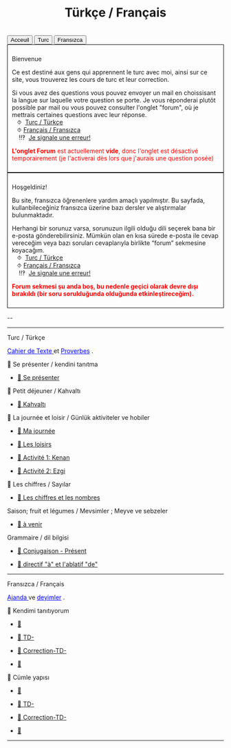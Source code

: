 <html>
 <title>Mathématiques</title>
 <head>
    <meta charset="utf-8"/>
    <link href="style.css" rel="stylesheet" type="text/css"/>
    <link href="mps.css" rel="stylesheet" type="text/css"/>
    <meta name="viewport" content="width=device-width, initial-scale=1">
    <link rel="stylesheet" href="https://www.w3schools.com/w3css/4/w3.css">
    <meta name="viewport" content="width=device-width, initial-scale=1" />
    <link rel="stylesheet" href="https://www.w3schools.com/w3css/4/w3.css" />
    <script src="s.js" data-import=""></script>
    <script src="mps.js" data-import=""></script>
 </head>
 <body onload="body()">
 <center><h1 id="h1">Türkçe / Français </h1></center>
 <br>
 <div class="w3-container">
  
 </div>

 <div class="w3-bar w3-black">
  <button class="w3-bar-item w3-button" onclick="openCity('Ac')">Acceuil</button>
  <button class="w3-bar-item w3-button" onclick="openCity('turc')">Turc</button>
  <button class="w3-bar-item w3-button" onclick="openCity('français')">Fransızca</button>
  <!-- <button class="w3-bar-item w3-button" onclick="openCity('Info')">Informatique</button>
  <button class="w3-bar-item w3-button" onclick="openCity('Forum')">Forum</button>-->
 </div>
 <div id="Ac" class="w3-container city">
 <div style="border: 1px solid black; padding: 10px;">
  <p id="para2">Bienvenue</p>
  <p id="para3">Ce est destiné aux gens qui apprennent le turc avec moi, ainsi sur ce site, vous trouverez les cours de turc et leur correction.</p>
    <div id="center">
      <p id="para33">Si vous avez des questions vous pouvez envoyer un mail en choissisant la langue sur laquelle votre question se porte. Je vous réponderai plutôt possible par mail ou vous pouvez consulter l'onglet "forum", où je mettrais certaines questions avec leur réponse. 
       <br>&nbsp;&nbsp;&nbsp;⯑ &nbsp;<a title="Question" href="mailto:ozcelebialican2005@gmail.com?subject=J'ai une question%5BMat%5D&body=J'ai%20une%20question%20sur%20le%20turc%20(ne%20changez%20pas%20l'objet%20du%20mail).">Turc / Türkçe</a>
       <br>&nbsp;&nbsp;&nbsp;⯑&nbsp;<a title="Question" href="mailto:ozcelebialican2005@gmail.com?subject=J'ai une question%5BFR%5D&body=Ma%20question%20se%20porte%20sur%20le%20français%20 (ne%20changez%20pas%20l'objet%20du%20mail).">Français / Fransızca</a>
       <br> &nbsp;&nbsp;&nbsp; ‼‽ &nbsp;<a title="Signaler une erreur" href="mailto:ozcelebialican2005@gmail.com?subject=%5BErreur%5D&body=Ma%20question%20se%20porte%20sur%20le%20français%20 (ne%20changez%20pas%20l'objet%20du%20mail).%0ADans%20l'onglet:%0ANom%20du%20fichier:%0AErreur:">Je signale une erreur!</a>
     </p></div>
     <p><font style="color:red"><b>L'onglet Forum</b> est actuellement <b>vide</b>, donc l'onglet est désactivé temporairement (je l'activerai dès lors que j'aurais une question posée)</font></p>
     </div>
  <div style="border: 1px solid black; padding: 10px;">
  <p id="para2">Hoşgeldiniz!</p>
  <p id="para3">Bu site, fransızca öğrenenlere yardım amaçlı yapılmıştır. Bu sayfada,  kullanbileceğiniz fransızca üzerine bazı dersler ve alıştırmalar bulunmaktadır.</p>
    <div id="center">
      <p id="para33">Herhangi bir sorunuz varsa, sorunuzun ilgili olduğu dili seçerek bana bir e-posta gönderebilirsiniz. Mümkün olan en kısa sürede e-posta ile cevap vereceğim veya bazı soruları cevaplarıyla birlikte  “forum” sekmesine koyacağım. 
       <br>&nbsp;&nbsp;&nbsp;⯑ &nbsp;<a title="Question" href="mailto:ozcelebialican2005@gmail.com?subject=J'ai une question%5BMat%5D&body=J'ai%20une%20question%20sur%20le%20turc%20(ne%20changez%20pas%20l'objet%20du%20mail).">Turc / Türkçe</a>
       <br>&nbsp;&nbsp;&nbsp;⯑&nbsp;<a title="Question" href="mailto:ozcelebialican2005@gmail.com?subject=J'ai une question%5BFR%5D&body=Ma%20question%20se%20porte%20sur%20le%20français%20 (ne%20changez%20pas%20l'objet%20du%20mail).">Français / Fransızca</a>
       <br> &nbsp;&nbsp;&nbsp; ‼‽ &nbsp;<a title="Signaler une erreur" href="mailto:ozcelebialican2005@gmail.com?subject=%5BErreur%5D&body=Ma%20question%20se%20porte%20sur%20le%20français%20 (ne%20changez%20pas%20l'objet%20du%20mail).%0ADans%20l'onglet:%0ANom%20du%20fichier:%0AErreur:">Je signale une erreur!</a>
     </p></div>
     <p><font style="color:red"><b>Forum sekmesi şu anda boş, bu nedenle geçici olarak devre dışı bırakıldı (bir soru sorulduğunda olduğunda etkinleştireceğim).</b></font></p>
     </div>
     <p>--</p> 
    <hr>
   </div>

<div id="turc" class="w3-container city">
   <p id="para1">Turc / Türkçe </p>
   <p id="para3"><a href="tr/cdt.pdf" dowload="" target="_blank"><font style="color:#0000FF;"><u>Cahier de Texte</u></font>  </a>et  <a href="tr/proverbes.pdf" dowload="" target="_blank"><font style="color:#0000FF;"><u>Proverbes</u></font></a>  . </p>
    <p id="para6">📁 Se présenter / kendini tanıtma</p>
      <ul>
        <li><a href="mat/ " dowload="" target="_blank"><p id="para4">📄 Se présenter  </p></a></li>
        <!--<li><a href="mat/6e/Chp1/    " dowload="" target="_blank"><p id="para4">📄   TD-</p></a></li>
        <li><a href="mat/6e/Chp1/    " dowload="" target="_blank"><p id="para4">📄   Correction-TD-</p></a></li>
        <li><a href="mat/6e/Chp1/    " dowload="" target="_blank"><p id="para4">📄   </p></a></li>-->
    </ul>
    <p id="para6">📁 Petit déjeuner / Kahvaltı</p>
     <ul>
        <li><a href="tr/kahvalti.pdf " dowload="" target="_blank"><p id="para4">📄  Kahvaltı  </p></a></li>
        <!--<li><a href="mat/6e/Chp1/    " dowload="" target="_blank"><p id="para4">📄   </p></a></li>
        <li><a href="mat/6e/Chp1/    " dowload="" target="_blank"><p id="para4">📄   </p></a></li>
        <li><a href="mat/6e/Chp1/    " dowload="" target="_blank"><p id="para4">📄   </p></a></li>-->
    </ul>
    <p id="para6">📁 La journée et loisir / Günlük aktiviteler ve hobiler</p>
     <ul>
        <li><a href="tr/gnlk.pdf   " dowload="" target="_blank"><p id="para4">📄  Ma journée </p></a></li>
        <li><a href="tr/hobi.pdf   " dowload="" target="_blank"><p id="para4">📄  Les loisirs </p></a></li>
        <li><a href="tr/kenan.pdf " dowload="" target="_blank"><p id="para4">📄 Activité 1: Kenan  </p></a></li>
        <li><a href="tr/ezgi.pdf " dowload="" target="_blank"><p id="para4">📄  Activité 2: Ezgi </p></a></li>
    </ul>
    <p id="para6">📁 Les chiffres /  Sayılar</p>
     <ul>
        <li><a href="tr/syl.pdf   " dowload="" target="_blank"><p id="para4">📄 Les chiffres et les nombres </p></a></li>
       <!-- <li><a href="mat/6e/Chp1/    " dowload="" target="_blank"><p id="para4">📄   TD-</p></a></li>
        <li><a href="mat/6e/Chp1/    " dowload="" target="_blank"><p id="para4">📄   Correction-TD-</p></a></li>
        <li><a href="mat/6e/Chp1/    " dowload="" target="_blank"><p id="para4">📄   </p></a></li>-->
    </ul>
    <p id="para6">Saison; fruit et légumes / Mevsimler ; Meyve ve sebzeler</p>
     <ul>
        <li><a href="mat/6e/Chp1/    " dowload="" target="_blank"><p id="para4">📄 à venir   </p></a></li>
        <!--<li><a href="mat/6e/Chp1/    " dowload="" target="_blank"><p id="para4">📄   TD-</p></a></li>
        <li><a href="mat/6e/Chp1/    " dowload="" target="_blank"><p id="para4">📄   Correction-TD-</p></a></li>
        <li><a href="mat/6e/Chp1/    " dowload="" target="_blank"><p id="para4">📄   </p></a></li>-->
    </ul>
    <p id="para6"> Grammaire /  dil bilgisi</p>
     <ul>
        <li><a href="tr/fiil.pdf" dowload="" target="_blank"><p id="para4">📄 Conjugaison - Présent </p></a></li>
        <li><a href="tr/e.pdf " dowload="" target="_blank"><p id="para4">📄  directif "à" et l'ablatif "de"</p></a></li>
        <!--<li><a href="mat/6e/Chp1/    " dowload="" target="_blank"><p id="para4">📄   Correction-TD-</p></a></li>
        <li><a href="mat/6e/Chp1/    " dowload="" target="_blank"><p id="para4">📄   </p></a></li>-->
    </ul>
   <hr> 
  </div>

<div id="français" class="w3-container city">
   <p id="para1">Fransızca / Français </p>
   <p id="para3"><a href="fr/ctd.pdf" dowload="" target="_blank"><font style="color:#0000FF;"><u> Ajanda</u></font>  </a>ve  <a href="fr/proverbe.pdf" dowload="" target="_blank"><font style="color:#0000FF;"><u> deyimler</u></font></a>  . </p>
    <p id="para6">📁 Kendimi tanıtıyorum</p>
      <ul>
        <li><a href="mat/6e/Chp1/    " dowload="" target="_blank"><p id="para4">📄   </p></a></li>
        <li><a href="mat/6e/Chp1/    " dowload="" target="_blank"><p id="para4">📄   TD-</p></a></li>
        <li><a href="mat/6e/Chp1/    " dowload="" target="_blank"><p id="para4">📄   Correction-TD-</p></a></li>
        <li><a href="mat/6e/Chp1/    " dowload="" target="_blank"><p id="para4">📄   </p></a></li>
    </ul>
    <p id="para6">📁 Cümle yapısı</p>
     <ul>
        <li><a href="mat/6e/Chp1/    " dowload="" target="_blank"><p id="para4">📄   </p></a></li>
        <li><a href="mat/6e/Chp1/    " dowload="" target="_blank"><p id="para4">📄   TD-</p></a></li>
        <li><a href="mat/6e/Chp1/    " dowload="" target="_blank"><p id="para4">📄   Correction-TD-</p></a></li>
        <li><a href="mat/6e/Chp1/    " dowload="" target="_blank"><p id="para4">📄   </p></a></li>
    </ul>
   <hr> 
  </div>



















 <script>
 function openCity(cityName) {
  var i;
  var x = document.getElementsByClassName("city");
  for (i = 0; i < x.length; i++) {
    x[i].style.display = "none";  
  }
  document.getElementById(cityName).style.display = "block";  
 }
 </script>
  <script>
 function myFunction(id) {
  var x = document.getElementById(id);
  if (x.className.indexOf("w3-show") == -1) {
    x.className += " w3-show";
    x.previousElementSibling.className = 
    x.previousElementSibling.className.replace("w3-white", "w3-yellow");
  } else { 
    x.className = x.className.replace(" w3-show", "");
    x.previousElementSibling.className = 
    x.previousElementSibling.className.replace("w3-yellow", "w3-white");
  }
 }
 </script>
